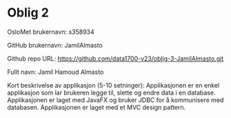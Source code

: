 Oblig 2
=======
OsloMet brukernavn: s358934

GitHub brukernavn: JamilAlmasto

Github repo URL: https://github.com/data1700-v23/oblig-3-JamilAlmasto.git

Fullt navn: Jamil Hamoud Almasto

Kort beskrivelse av applikasjon (5-10 setninger):
Applikasjonen er en enkel applikasjon som lar brukeren legge til, slette og endre data i en database.
Applikasjonen er laget med JavaFX og bruker JDBC for å kommunisere med databasen. 
Applikasjonen er laget med et MVC design pattern.


